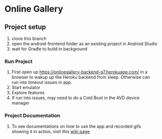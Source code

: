 
# Online Gallery

## Project setup
1. clone this branch
2. open the android-frontend folder as an existing project in Android Studio
3. wait for Gradle to build in background


### Run Project
1. First open up https://onlinegallery-backend-g7.herokuapp.com/ in a browser to wakup up the Heroku backend from sleep. Otherwise can run into timeout issues in app.
2. Start emulator
3. Explore features
4. If run into issues, may need to do a Cold Boot in the AVD device manager

### Project Documentation
1. To see documentations on how to use the app and recorded gifs showing it in action, visit this [wiki page](https://github.com/McGill-ECSE321-Fall2020/project-group-07/wiki/Android-Documentation)

